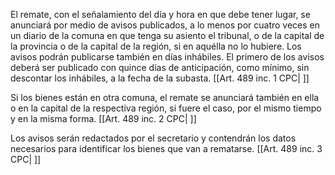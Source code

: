 El remate, con el señalamiento del día y hora en que debe tener lugar, se anunciará por medio de avisos publicados, a lo menos por cuatro veces en un diario de la comuna en que tenga su asiento el tribunal, o de la capital de la provincia o de la capital de la región, si en aquélla no lo hubiere. Los avisos podrán publicarse también en días inhábiles. El primero de los avisos deberá ser publicado con quince días de anticipación, como mínimo, sin descontar los inhábiles, a la fecha de la subasta. [[Art. 489 inc. 1 CPC| ]]

Si los bienes están en otra comuna, el remate se anunciará también en ella o en la capital de la respectiva región, si fuere el caso, por el mismo tiempo y en la misma forma. [[Art. 489 inc. 2 CPC| ]]

Los avisos serán redactados por el secretario y contendrán los datos necesarios para identificar los bienes que van a rematarse. [[Art. 489 inc. 3 CPC| ]]
